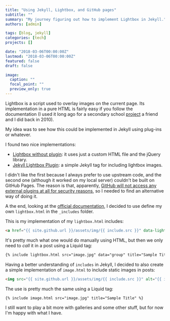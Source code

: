 ```yaml
---
title: "Using Jekyll, Lightbox, and GitHub pages"
subtitle: ""
summary: "My journey figuring out how to implement Lightbox in Jekyll."
authors: [admin]

tags: [blog, jekyll]
categories: [tech]
projects: []

date: "2018-03-06T00:00:00Z"
lastmod: "2018-03-06T00:00:00Z"
featured: false
draft: false

image:
  caption: ""
  focal_point: ""
  preview_only: true
---
```


Lightbox is a script used to overlay images on the current page. Its implementation in a pure HTML is fairly easy if you follow the documentation (I used it long ago for a secondary school [project](aldomann.com/sinia) a friend and I did back in 2010).

My idea was to see how this could be implemented in Jekyll using plug-ins or whatever.

I found two nice implementations:
- [Lightbox without plugin](https://jekyllcodex.org/without-plugin/lightbox/#): it uses just a custom HTML file and the jQuery library.
- [Jekyll Lightbox Plugin](https://github.com/appfoundry/jekyll-lightbox): a simple Jekyll tag for including lightbox images.

I didn't like the first because I always prefer to use upstream code, and the second one (although it worked on my local server) couldn't be built on GitHub Pages. The reason is that, apparently, [GitHub will not access any external plugins at all for security reasons](https://github.com/inukshuk/jekyll-scholar/issues/163), so I needed to find an alternative way of doing it.

A the end, looking at the [official documentation](https://jekyllrb.com/docs/includes/), I decided to use define my own `lightbox.html` in the `_includes` folder.

This is my implementation of my `lightbox.html` includes:
```html
<a href="{{ site.github.url }}/assets/img/{{ include.src }}" data-lightbox="{{ include.data }}" data-title="{{ include.title }}"><img src="{{ site.github.url }}/assets/img/{{ include.src }}" alt="{{ include.title }}"/></a>
```

It's pretty much what one would do manually using HTML, but then we only need to *call* it in a post using a Liquid tag:
```html
{% include lightbox.html src="image.jpg" data="group" title="Sample Title" %}
```

Having a better understanding of `includes` in Jekyll, I decided to also create a simple implementation of `image.html` to include static images in posts:
```html
<img src="{{ site.github.url }}/assets/img/{{ include.src }}" alt="{{ include.title }}"/>
```

The use is pretty much the same using a Liquid tag:
```html
{% include image.html src="image.jpg" title="Sample Title" %}
```

I still want to play a bit more with galleries and some other stuff, but for now I'm happy with what I have.
